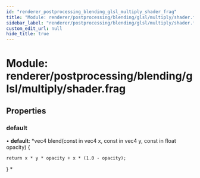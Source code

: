 ```yaml
---
id: "renderer_postprocessing_blending_glsl_multiply_shader_frag"
title: "Module: renderer/postprocessing/blending/glsl/multiply/shader.frag"
sidebar_label: "renderer/postprocessing/blending/glsl/multiply/shader.frag"
custom_edit_url: null
hide_title: true
---
```


# Module: renderer/postprocessing/blending/glsl/multiply/shader.frag

## Properties

### default

• **default**: *vec4 blend(const in vec4 x, const in vec4 y, const in float opacity) {

	return x * y * opacity + x * (1.0 - opacity);

}
*
